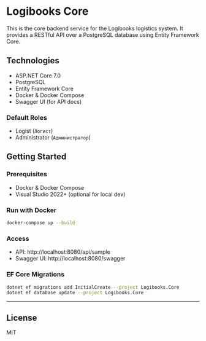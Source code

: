 
# Logibooks Core

This is the core backend service for the Logibooks logistics system. It provides a RESTful API over a PostgreSQL database using Entity Framework Core.

## Technologies

- ASP.NET Core 7.0
- PostgreSQL
- Entity Framework Core
- Docker & Docker Compose
- Swagger UI (for API docs)

### Default Roles

- Logist (`Логист`)
- Administrator (`Администратор`)

## Getting Started

### Prerequisites

- Docker & Docker Compose
- Visual Studio 2022+ (optional for local dev)

### Run with Docker

```bash
docker-compose up --build
```

### Access

- API: http://localhost:8080/api/sample
- Swagger UI: http://localhost:8080/swagger

### EF Core Migrations

```bash
dotnet ef migrations add InitialCreate --project Logibooks.Core
dotnet ef database update --project Logibooks.Core
```

---

## License

MIT
